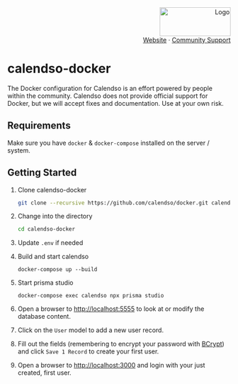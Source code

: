 <!-- PROJECT LOGO -->
<div align="right">
  <a href="https://github.com/calendso/calendso">
    <img src="https://cal.com/logo.svg" alt="Logo" width="160" height="65">
  </a><br/>
  <a href="https://calendso.com">Website</a>
  ·
  <a href="https://github.com/calendso/calendso-docker/issues">Community Support</a>
</div>

# calendso-docker
The Docker configuration for Calendso is an effort powered by people within the community. Calendso does not provide official support for Docker, but we will accept fixes and documentation. Use at your own risk.

## Requirements
Make sure you have `docker` & `docker-compose` installed on the server / system.

## Getting Started

1. Clone calendso-docker

    ```bash
    git clone --recursive https://github.com/calendso/docker.git calendso-docker
    ```
2. Change into the directory

    ```bash
    cd calendso-docker
    ```
3. Update `.env` if needed 

4. Build and start calendso

    ```
    docker-compose up --build
    ```

5. Start prisma studio 
    ```
    docker-compose exec calendso npx prisma studio
    ```
6. Open a browser to [http://localhost:5555](http://localhost:5555) to look at or modify the database content.

7. Click on the `User` model to add a new user record.
8.  Fill out the fields (remembering to encrypt your password with [BCrypt](https://bcrypt-generator.com/)) and click `Save 1 Record` to create your first user.
9. Open a browser to [http://localhost:3000](http://localhost:3000) and login with your just created, first user.
